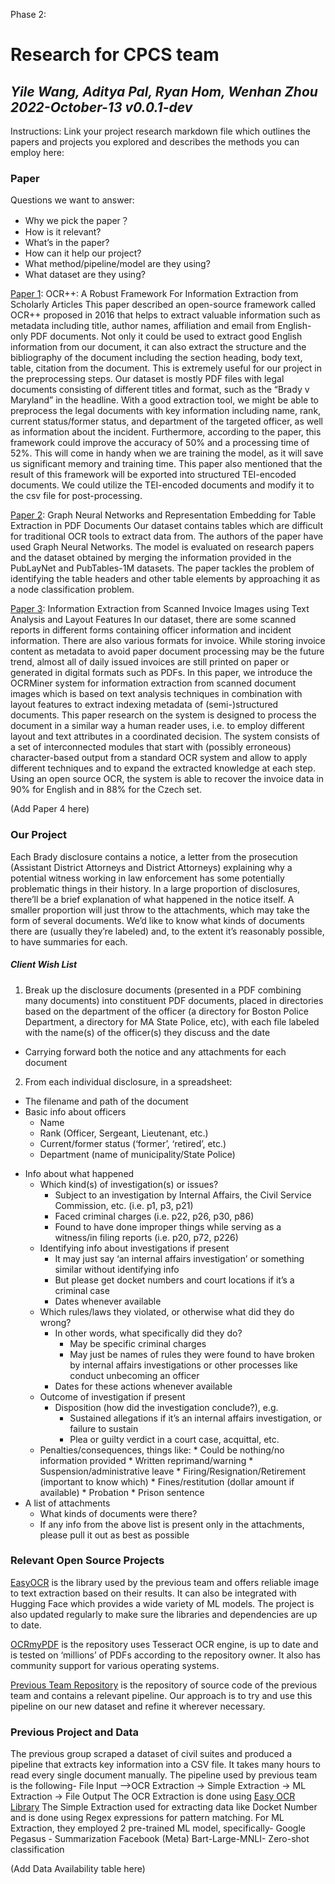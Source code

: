 Phase 2: 
# Research for CPCS team

## _Yile Wang,  Aditya Pal, Ryan Hom, Wenhan Zhou  2022-October-13 v0.0.1-dev_

Instructions:
Link your project research markdown file which outlines the papers and projects you explored and describes the methods you can employ here:

### Paper
Questions we want to answer: 
* Why we pick the paper？
* How is it relevant?
* What’s in the paper? 
* How can it help our project? 
* What method/pipeline/model are they using? 
* What dataset are they using? 

[Paper 1](https://arxiv.org/abs/1609.06423): OCR++: A Robust Framework For Information Extraction from Scholarly Articles
This paper described an open-source framework called OCR++ proposed in 2016 that helps to extract valuable information such as metadata including title, author names, affiliation and email from English-only PDF documents. Not only it could be used to extract good English information from our document, it can also extract the structure and the bibliography of the document including the section heading, body text, table, citation from the document. This is extremely useful for our project in the preprocessing steps. Our dataset is mostly PDF files with legal documents consisting of different titles and format, such as the “Brady v Maryland” in the headline. With a good extraction tool, we might be able to preprocess the legal documents with key information including name, rank, current status/former status, and department of the targeted officer, as well as information about the incident. Furthermore, according to the paper, this framework could improve the accuracy of 50% and a processing time of 52%. This will come in handy when we are training the model, as it will save us significant memory and training time. This paper also mentioned that the result of this framework will be exported into structured TEI-encoded documents. We could utilize the TEI-encoded documents and modify it to the csv file for post-processing. 

[Paper 2](https://arxiv.org/pdf/2208.11203.pdf): Graph Neural Networks and Representation Embedding for Table Extraction in PDF Documents
Our dataset contains tables which are difficult for traditional OCR tools to extract data from. The authors of the paper have used Graph Neural Networks. The model is evaluated on research papers and the dataset obtained by merging the information provided in
the PubLayNet and PubTables-1M datasets. The paper tackles the problem of identifying the table headers and other table elements by approaching it as a node classification problem.

[Paper 3](https://arxiv.org/pdf/2208.04011.pdf): Information Extraction from Scanned Invoice Images using Text Analysis and Layout Features
In our dataset, there are some scanned reports in different forms containing officer information and incident information. There are also various formats for invoice. While storing invoice content as metadata to avoid paper document processing may be the future trend, almost all of daily issued invoices are still printed on paper or generated in digital formats such as PDFs. In this paper, we introduce the OCRMiner system for information extraction from scanned document images which is based on text analysis techniques in combination with layout features to extract indexing metadata of (semi-)structured documents. This paper research on the system is designed to process the document in a similar way a human reader uses, i.e. to employ different layout and text attributes in a coordinated decision. The system consists of a set of interconnected modules that start with (possibly erroneous) character-based output from a standard OCR system and allow to apply different techniques and to expand the extracted knowledge at each step. Using an open source OCR, the system is able to recover the invoice data in 90% for English and in 88% for the Czech set.

(Add Paper 4 here)



### Our Project 

Each Brady disclosure contains a notice, a letter from the prosecution (Assistant District Attorneys and District Attorneys) explaining why a potential witness working in law enforcement has some potentially problematic things in their history. In a large proportion of disclosures, there’ll be a brief explanation of what happened in the notice itself. A smaller proportion will just throw to the attachments, which may take the form of several documents. We’d like to know what kinds of documents there are (usually they’re labeled) and, to the extent it’s reasonably possible, to have summaries for each.

##### Client Wish List #####
1. Break up the disclosure documents (presented in a PDF combining many documents) into constituent PDF documents, placed in directories based on the department of the officer (a directory for Boston Police Department, a directory for MA State Police, etc), with each file labeled with the name(s) of the officer(s) they discuss and the date
* Carrying forward both the notice and any attachments for each document
2. From each individual disclosure, in a spreadsheet:
* The filename and path of the document
* Basic info about officers
    * Name
    * Rank (Officer, Sergeant, Lieutenant, etc.)
    * Current/former status (‘former’, ‘retired’, etc.)
    * Department (name of municipality/State Police)
- Info about what happened
    * Which kind(s) of investigation(s) or issues?
        * Subject to an investigation by Internal Affairs, the Civil Service Commission, etc. (i.e. p1, p3, p21)
        * Faced criminal charges (i.e. p22, p26, p30, p86)
        * Found to have done improper things while serving as a witness/in filing reports (i.e. p20, p72, p226)
    * Identifying info about investigations if present
        * It may just say ‘an internal affairs investigation’ or something similar without identifying info
        * But please get docket numbers and court locations if it’s a criminal case
        * Dates whenever available
    * Which rules/laws they violated, or otherwise what did they do wrong?
        * In other words, what specifically did they do?
            * May be specific criminal charges
            * May just be names of rules they were found to have broken by internal affairs investigations or other processes like conduct unbecoming an officer
        * Dates for these actions whenever available
    * Outcome of investigation if present
        * Disposition (how did the investigation conclude?), e.g.
            * Sustained allegations if it’s an internal affairs investigation, or failure to sustain
            * Plea or guilty verdict in a court case, acquittal, etc.
    * Penalties/consequences, things like:
            * Could be nothing/no information provided
            * Written reprimand/warning
            * Suspension/administrative leave
            * Firing/Resignation/Retirement (important to know which)
            * Fines/restitution (dollar amount if available)
            * Probation
            * Prison sentence
- A list of attachments
    * What kinds of documents were there?
    * If any info from the above list is present only in the attachments, please pull it out as best as possible


### Relevant Open Source Projects

[EasyOCR](https://github.com/JaidedAI/EasyOCR) is the library used by the previous team and offers reliable image to text extraction based on their results. It can also be integrated with Hugging Face which provides a wide variety of ML models. The project is also updated regularly to make sure the libraries and dependencies are up to date.

[OCRmyPDF](https://github.com/ocrmypdf/OCRmyPDF) is the repository uses Tesseract OCR engine, is up to date and is tested on ‘millions’ of PDFs according to the repository owner. It also has community support for various operating systems.

[Previous Team Repository](https://github.com/BU-Spark/ml-cpcs-law-db) is the repository of source code of the previous team and contains a relevant pipeline. Our approach is to try and use this pipeline on our new dataset and refine it wherever necessary.

### Previous Project and Data

The previous group scraped a dataset of civil suites and produced a pipeline that extracts key information into a CSV file. It takes many hours to read every single document manually. 
The pipeline used by previous team is the following-
File Input –>OCR Extraction -> Simple Extraction -> ML Extraction -> File Output 
The OCR Extraction is done using [Easy OCR Library](https://github.com/JaidedAI/EasyOCR)
The Simple Extraction used for extracting data like Docket Number and is done using Regex expressions for pattern matching.
For ML Extraction, they employed 2 pre-trained ML model, specifically-
Google Pegasus - Summarization
Facebook (Meta) Bart-Large-MNLI- Zero-shot classification

(Add Data Availability table here)

